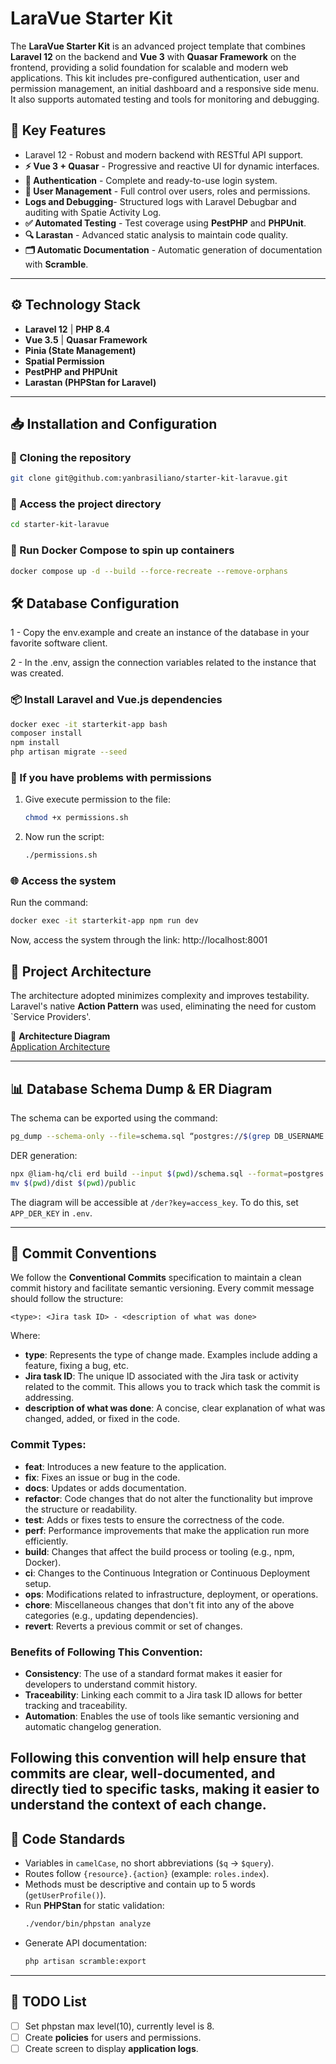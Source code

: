 # LaraVue Starter Kit

The **LaraVue Starter Kit** is an advanced project template that combines **Laravel 12** on the backend and **Vue 3** with **Quasar Framework** on the frontend, providing a solid foundation for scalable and modern web applications. This kit includes pre-configured authentication, user and permission management, an initial dashboard and a responsive side menu. It also supports automated testing and tools for monitoring and debugging.

## 📌 **Key Features**

- Laravel 12 - Robust and modern backend with RESTful API support.
- **⚡ Vue 3 + Quasar** - Progressive and reactive UI for dynamic interfaces.
- **🔑 Authentication** - Complete and ready-to-use login system.
- **👤 User Management** - Full control over users, roles and permissions.
- **Logs and Debugging**- Structured logs with Laravel Debugbar and auditing with Spatie Activity Log.
- **✅ Automated Testing** - Test coverage using **PestPHP** and **PHPUnit**.
- **🔍 Larastan** - Advanced static analysis to maintain code quality.
- **🗂️ Automatic Documentation** - Automatic generation of documentation with **Scramble**.

---

## ⚙️ **Technology Stack**

- **Laravel 12** | **PHP 8.4**
- **Vue 3.5** | **Quasar Framework**
- **Pinia (State Management)**
- **Spatial Permission**
- **PestPHP and PHPUnit**
- **Larastan (PHPStan for Laravel)**

---

## 📥 Installation and Configuration

### 🔄 Cloning the repository

```bash
git clone git@github.com:yanbrasiliano/starter-kit-laravue.git
```
### 📂 Access the project directory

```bash
cd starter-kit-laravue
```

### 🐳 Run Docker Compose to spin up containers

```bash
docker compose up -d --build --force-recreate --remove-orphans
```

## 🛠️ Database Configuration

1 - Copy the env.example and create an instance of the database in your favorite software client.

2 - In the .env, assign the connection variables related to the instance that was created.

### 📦 Install Laravel and Vue.js dependencies

```bash
docker exec -it starterkit-app bash
composer install
npm install
php artisan migrate --seed
```

### 🛑 If you have problems with permissions

1. Give execute permission to the file:
   ```bash
   chmod +x permissions.sh
   ```
2. Now run the script:
   ```bash
   ./permissions.sh
   ```

### 🌐 Access the system

Run the command:

```bash
docker exec -it starterkit-app npm run dev
```

Now, access the system through the link:
http://localhost:8001

## 🚀 **Project Architecture**

The architecture adopted minimizes complexity and improves testability. Laravel's native **Action Pattern** was used, eliminating the need for custom `Service Providers'.

📌 **Architecture Diagram**  
[Application Architecture](./architecture.svg)

---

## 📊 **Database Schema Dump & ER Diagram**

The schema can be exported using the command:

```bash
pg_dump --schema-only --file=schema.sql “postgres://$(grep DB_USERNAME .env | cut -d ‘=’ -f2):$(grep DB_PASSWORD . env | cut -d '=' -f2)@$(grep DB_HOST .env | cut -d '=' -f2):$(grep DB_PORT .env | cut -d '=' -f2)/$(grep DB_DATABASE .env | cut -d '=' -f2)”
```

DER generation:

```bash
npx @liam-hq/cli erd build --input $(pwd)/schema.sql --format=postgres
mv $(pwd)/dist $(pwd)/public
```

The diagram will be accessible at `/der?key=access_key`. To do this, set `APP_DER_KEY` in `.env`.

---


## 🔄 **Commit Conventions**

We follow the **Conventional Commits** specification to maintain a clean commit history and facilitate semantic versioning. Every commit message should follow the structure:

```
<type>: <Jira task ID> - <description of what was done>
```

Where:
- **type**: Represents the type of change made. Examples include adding a feature, fixing a bug, etc.
- **Jira task ID**: The unique ID associated with the Jira task or activity related to the commit. This allows you to track which task the commit is addressing.
- **description of what was done**: A concise, clear explanation of what was changed, added, or fixed in the code.

### Commit Types:

- **feat**: Introduces a new feature to the application.
- **fix**: Fixes an issue or bug in the code.
- **docs**: Updates or adds documentation.
- **refactor**: Code changes that do not alter the functionality but improve the structure or readability.
- **test**: Adds or fixes tests to ensure the correctness of the code.
- **perf**: Performance improvements that make the application run more efficiently.
- **build**: Changes that affect the build process or tooling (e.g., npm, Docker).
- **ci**: Changes to the Continuous Integration or Continuous Deployment setup.
- **ops**: Modifications related to infrastructure, deployment, or operations.
- **chore**: Miscellaneous changes that don't fit into any of the above categories (e.g., updating dependencies).
- **revert**: Reverts a previous commit or set of changes.

### Benefits of Following This Convention:
- **Consistency**: The use of a standard format makes it easier for developers to understand commit history.
- **Traceability**: Linking each commit to a Jira task ID allows for better tracking and traceability.
- **Automation**: Enables the use of tools like semantic versioning and automatic changelog generation.

Following this convention will help ensure that commits are clear, well-documented, and directly tied to specific tasks, making it easier to understand the context of each change.
---

## 📝 **Code Standards**

- Variables in `camelCase`, no short abbreviations (`$q` → `$query`).
- Routes follow `{resource}.{action}` (example: `roles.index`).
- Methods must be descriptive and contain up to 5 words (`getUserProfile()`).
- Run **PHPStan** for static validation:
  ```bash
  ./vendor/bin/phpstan analyze
  ```
- Generate API documentation:
  ```bash
  php artisan scramble:export
  ```

---

## 📌 **TODO List**

- [ ] Set phpstan max level(10), currently level is 8.
- [ ] Create **policies** for users and permissions.
- [ ] Create screen to display **application logs**.
